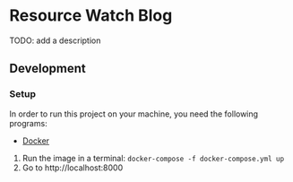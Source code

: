 # Resource Watch Blog

TODO: add a description

## Development

### Setup

In order to run this project on your machine, you need the following programs:
- [Docker](https://www.docker.com)

1. Run the image in a terminal: `docker-compose -f docker-compose.yml up`
2. Go to http://localhost:8000
